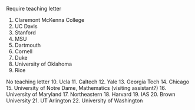 Require teaching letter
1. Claremont McKenna College
2. UC Davis
3. Stanford
4. MSU
5. Dartmouth
6. Cornell
7. Duke
8. University of Oklahoma
9. Rice

No teaching letter
10. Ucla
11. Caltech
12.  Yale
13. Georgia Tech
14. Chicago
15. University of Notre Dame, Mathematics (visiting assistant?)
16. University of Maryland 
17. Northeastern
18. Harvard
19. IAS
20. Brown University
21. UT Arlington
22. University of Washington
<!--stackedit_data:
eyJoaXN0b3J5IjpbMjk3NDQzMjcsNzI1MDkyNjA1LDE0MjM3Nj
gwMDMsODU2MzU0NjcsLTc4OTMwNjI1NiwxODE1MDg4ODIzXX0=

-->
